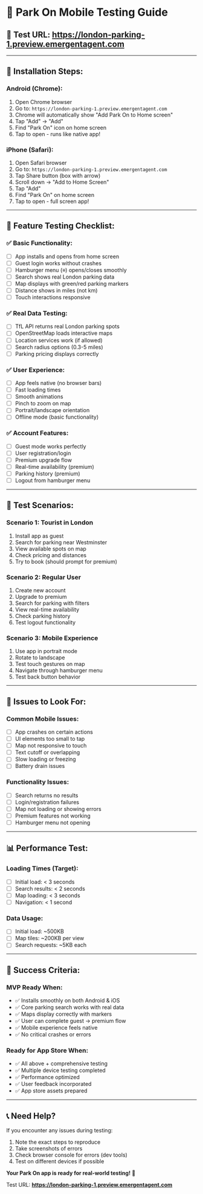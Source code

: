 # 📱 Park On Mobile Testing Guide

## 🎯 Test URL: https://london-parking-1.preview.emergentagent.com

---

## 📲 Installation Steps:

### Android (Chrome):
1. Open Chrome browser
2. Go to: `https://london-parking-1.preview.emergentagent.com`
3. Chrome will automatically show "Add Park On to Home screen"
4. Tap "Add" → "Add" 
5. Find "Park On" icon on home screen
6. Tap to open - runs like native app!

### iPhone (Safari):
1. Open Safari browser  
2. Go to: `https://london-parking-1.preview.emergentagent.com`
3. Tap Share button (box with arrow)
4. Scroll down → "Add to Home Screen"
5. Tap "Add"
6. Find "Park On" on home screen
7. Tap to open - full screen app!

---

## 🧪 Feature Testing Checklist:

### ✅ Basic Functionality:
- [ ] App installs and opens from home screen
- [ ] Guest login works without crashes
- [ ] Hamburger menu (≡) opens/closes smoothly
- [ ] Search shows real London parking data
- [ ] Map displays with green/red parking markers
- [ ] Distance shows in miles (not km)
- [ ] Touch interactions responsive

### ✅ Real Data Testing:
- [ ] TfL API returns real London parking spots
- [ ] OpenStreetMap loads interactive maps
- [ ] Location services work (if allowed)
- [ ] Search radius options (0.3-5 miles)
- [ ] Parking pricing displays correctly

### ✅ User Experience:
- [ ] App feels native (no browser bars)
- [ ] Fast loading times
- [ ] Smooth animations
- [ ] Pinch to zoom on map
- [ ] Portrait/landscape orientation
- [ ] Offline mode (basic functionality)

### ✅ Account Features:
- [ ] Guest mode works perfectly
- [ ] User registration/login
- [ ] Premium upgrade flow
- [ ] Real-time availability (premium)
- [ ] Parking history (premium)
- [ ] Logout from hamburger menu

---

## 🎯 Test Scenarios:

### Scenario 1: Tourist in London
1. Install app as guest
2. Search for parking near Westminster
3. View available spots on map
4. Check pricing and distances
5. Try to book (should prompt for premium)

### Scenario 2: Regular User
1. Create new account
2. Upgrade to premium 
3. Search for parking with filters
4. View real-time availability
5. Check parking history
6. Test logout functionality

### Scenario 3: Mobile Experience
1. Use app in portrait mode
2. Rotate to landscape
3. Test touch gestures on map
4. Navigate through hamburger menu
5. Test back button behavior

---

## 🐛 Issues to Look For:

### Common Mobile Issues:
- [ ] App crashes on certain actions
- [ ] UI elements too small to tap
- [ ] Map not responsive to touch
- [ ] Text cutoff or overlapping
- [ ] Slow loading or freezing
- [ ] Battery drain issues

### Functionality Issues:
- [ ] Search returns no results
- [ ] Login/registration failures
- [ ] Map not loading or showing errors
- [ ] Premium features not working
- [ ] Hamburger menu not opening

---

## 📊 Performance Test:

### Loading Times (Target):
- [ ] Initial load: < 3 seconds
- [ ] Search results: < 2 seconds  
- [ ] Map loading: < 3 seconds
- [ ] Navigation: < 1 second

### Data Usage:
- [ ] Initial load: ~500KB
- [ ] Map tiles: ~200KB per view
- [ ] Search requests: ~5KB each

---

## 🎉 Success Criteria:

### MVP Ready When:
- ✅ Installs smoothly on both Android & iOS
- ✅ Core parking search works with real data
- ✅ Maps display correctly with markers
- ✅ User can complete guest → premium flow  
- ✅ Mobile experience feels native
- ✅ No critical crashes or errors

### Ready for App Store When:
- ✅ All above + comprehensive testing
- ✅ Multiple device testing completed
- ✅ Performance optimized
- ✅ User feedback incorporated
- ✅ App store assets prepared

---

## 📞 Need Help?

If you encounter any issues during testing:
1. Note the exact steps to reproduce
2. Take screenshots of errors
3. Check browser console for errors (dev tools)
4. Test on different devices if possible

**Your Park On app is ready for real-world testing!** 🚀

Test URL: **https://london-parking-1.preview.emergentagent.com**
